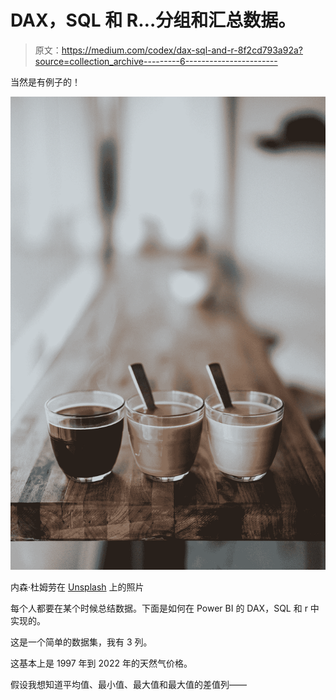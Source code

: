 # DAX，SQL 和 R…分组和汇总数据。

> 原文：<https://medium.com/codex/dax-sql-and-r-8f2cd793a92a?source=collection_archive---------6----------------------->

当然是有例子的！

![](img/9166eaff8946ba8b57ecb78f0488784b.png)

内森·杜姆劳在 [Unsplash](https://unsplash.com?utm_source=medium&utm_medium=referral) 上的照片

每个人都要在某个时候总结数据。下面是如何在 Power BI 的 DAX，SQL 和 r 中实现的。

这是一个简单的数据集，我有 3 列。

这基本上是 1997 年到 2022 年的天然气价格。

假设我想知道平均值、最小值、最大值和最大值的差值列——